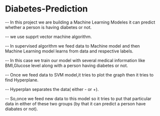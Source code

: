# Diabetes-Prediction

-- In this project we are building a Machine Learning Modeles it can predict whether a person is having diabetes or not.

-- we use supprt vector machine algorithm.

-- In supervised algorithm we feed data to Machine model and then Machine Learning model learns from data and respective labels.

-- In this case we train our model with several medical information like BMI,Glucose level along with a person having diabetes or not.

-- Once we feed data to SVM model,it tries to plot the graph then it tries to find Hyperplane.

-- Hyperplan separates the data( either - or +).

-- So,once we feed new data to this model so it tries to put that particular data in either of these two groups (by that it can predict a person have diabates or not).
